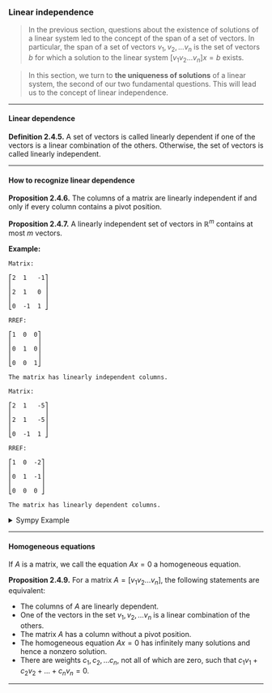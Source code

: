 ### Linear independence

> In the previous section, questions about the existence of solutions of a linear system led to the concept of the span of a set of vectors. In particular, the span of a set of vectors $v_1, v_2, ... v_n$ is the set of vectors $b$ for which a solution to the linear system $[ v_1 v_2 ... v_n ]x = b$  exists.

> In this section, we turn to **the uniqueness of solutions** of a linear system, the second of our two fundamental questions. This will lead us to the concept of linear independence.

---

#### Linear dependence

**Definition 2.4.5.**  A set of vectors is called linearly dependent if one of the vectors is a linear combination of the others. Otherwise, the set of vectors is called linearly independent.

---

#### How to recognize linear dependence

**Proposition 2.4.6.**  The columns of a matrix are linearly independent if and only if every column contains a pivot position.

**Proposition 2.4.7.**  A linearly independent set of vectors in $`ℝ^m`$ contains at most $m$ vectors.

**Example:**

```text
Matrix: 

⎡2  1   -1⎤
⎢         ⎥
⎢2  1   0 ⎥
⎢         ⎥
⎣0  -1  1 ⎦

RREF: 

⎡1  0  0⎤
⎢       ⎥
⎢0  1  0⎥
⎢       ⎥
⎣0  0  1⎦

The matrix has linearly independent columns.

Matrix: 

⎡2  1   -5⎤
⎢         ⎥
⎢2  1   -5⎥
⎢         ⎥
⎣0  -1  1 ⎦

RREF: 

⎡1  0  -2⎤
⎢        ⎥
⎢0  1  -1⎥
⎢        ⎥
⎣0  0  0 ⎦

The matrix has linearly dependent columns.
```

<details>
  <summary>Sympy Example</summary>
  
```python
from sympy import Matrix, pprint

def linearly_dependent_columns(matrix):
    nullspace = matrix.nullspace()
    
    print("Matrix: \n")
    pprint(matrix)
    print()
    print("RREF: \n")
    pprint(matrix.rref()[0])
    print()

    # If null space is not empty, the columns are linearly dependent
    if nullspace:
        print("The matrix has linearly dependent columns.\n")
        return True
    else:
        print("The matrix has linearly independent columns.\n")
        return False

A = Matrix([
    [2,  1, -1],
    [2,  1,  0],
    [0, -1,  1]
])
linearly_dependent_columns(A)


B = Matrix([
    [2,  1, -5],
    [2,  1, -5],
    [0, -1,  1]
])
linearly_dependent_columns(B)
```

</details>

---

#### Homogeneous equations

If $A$ is a matrix, we call the equation $Ax = 0$ a homogeneous equation.

**Proposition 2.4.9.**  For a matrix $A = [ v_1 v_2 ... v_n ]$, the following statements are equivalent:
- The columns of $A$ are linearly dependent.
- One of the vectors in the set $v_1, v_2, ... v_n$ is a linear combination of the others.
- The matrix $A$ has a column without a pivot position.
- The homogeneous equation $Ax = 0$ has infinitely many solutions and hence a nonzero solution.
- There are weights $c_1, c_2, ... c_n$, not all of which are zero, such that $c_1v_1 + c_2v_2 + ... + c_nv_n = 0$.

---
